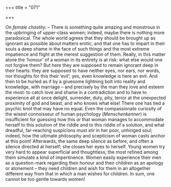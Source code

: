 +++
title = "071"

+++

*On female chastity.* – There is something quite amazing and monstrous in the upbringing of upper-class women; indeed, maybe there is nothing more paradoxical. The whole world agrees that they should be brought up as ignorant as possible about matters erotic, and that one has to impart in their souls a deep shame in the face of such things and the most extreme impatience and flight at the merest suggestion of them. Really, in this matter alone the ‘honour’ of a woman in its entirety is at risk: what else would one not forgive them? But here they are supposed to remain ignorant deep in their hearts: they are supposed to have neither eyes, nor ears, nor words, nor thoughts for this their ‘evil’; yes, even knowledge is here an evil. And then to be hurled as if by a gruesome lightning bolt into reality and knowledge, with marriage – and precisely by the man they love and esteem the most: to catch love and shame in a contradiction and to have to experience all at once delight, surrender, duty, pity, terror at the unexpected proximity of god and beast, and who knows what else\! There one has tied a psychic knot that may have no equal. Even the compassionate curiosity of the wisest connoisseur of human psychology \(*Menschenkenner*\) is insufficient for guessing how this or that woman manages to accommodate herself to this solution of the riddle and to this riddle of a solution, and what dreadful, far-reaching suspicions must stir in her poor, unhinged soul; indeed, how the ultimate philosophy and scepticism of woman casts anchor at this point\! Afterwards, the same deep silence as before, and often a silence directed at herself; she closes her eyes to herself. Young women try very hard to appear superficial and thoughtless; the most refined among them simulate a kind of impertinence. Women easily experience their men as a question-mark regarding their honour and their children as an apology or atonement – they need children and wish for them in an altogether different way from that in which a man wishes for children. In sum, one cannot be too gentle towards women\!


